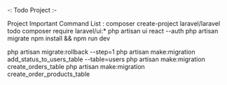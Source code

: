 -: Todo Project :-

Project Important Command List :
composer create-project laravel/laravel todo
composer require laravel/ui:*
php artisan ui react --auth
php artisan migrate
npm install && npm run dev


php artisan migrate:rollback --step=1
php artisan make:migration add_status_to_users_table --table=users
php artisan make:migration create_orders_table
php artisan make:migration create_order_products_table